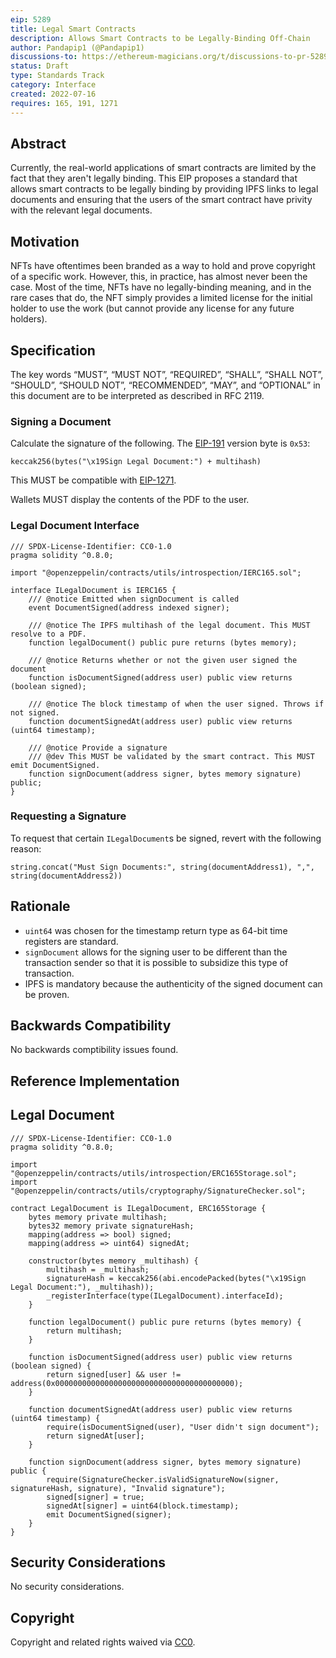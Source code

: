 ```yaml
---
eip: 5289
title: Legal Smart Contracts
description: Allows Smart Contracts to be Legally-Binding Off-Chain
author: Pandapip1 (@Pandapip1)
discussions-to: https://ethereum-magicians.org/t/discussions-to-pr-5289/9980
status: Draft
type: Standards Track
category: Interface
created: 2022-07-16
requires: 165, 191, 1271
---
```


## Abstract

Currently, the real-world applications of smart contracts are limited by the fact that they aren't legally binding. This EIP proposes a standard that allows smart contracts to be legally binding by providing IPFS links to legal documents and ensuring that the users of the smart contract have privity with the relevant legal documents.

## Motivation

NFTs have oftentimes been branded as a way to hold and prove copyright of a specific work. However, this, in practice, has almost never been the case. Most of the time, NFTs have no legally-binding meaning, and in the rare cases that do, the NFT simply provides a limited license for the initial holder to use the work (but cannot provide any license for any future holders).

## Specification

The key words “MUST”, “MUST NOT”, “REQUIRED”, “SHALL”, “SHALL NOT”, “SHOULD”, “SHOULD NOT”, “RECOMMENDED”, “MAY”, and “OPTIONAL” in this document are to be interpreted as described in RFC 2119.

### Signing a Document

Calculate the signature of the following. The [EIP-191](./eip-191) version byte is `0x53`:

```
keccak256(bytes("\x19Sign Legal Document:") + multihash)
```

This MUST be compatible with [EIP-1271](./eip-1271.md).

Wallets MUST display the contents of the PDF to the user.

### Legal Document Interface

```solidity
/// SPDX-License-Identifier: CC0-1.0
pragma solidity ^0.8.0;

import "@openzeppelin/contracts/utils/introspection/IERC165.sol";

interface ILegalDocument is IERC165 {
    /// @notice Emitted when signDocument is called
    event DocumentSigned(address indexed signer);
    
    /// @notice The IPFS multihash of the legal document. This MUST resolve to a PDF.
    function legalDocument() public pure returns (bytes memory);
    
    /// @notice Returns whether or not the given user signed the document
    function isDocumentSigned(address user) public view returns (boolean signed);

    /// @notice The block timestamp of when the user signed. Throws if not signed.
    function documentSignedAt(address user) public view returns (uint64 timestamp);

    /// @notice Provide a signature
    /// @dev This MUST be validated by the smart contract. This MUST emit DocumentSigned.
    function signDocument(address signer, bytes memory signature) public;
}
```

### Requesting a Signature

To request that certain `ILegalDocument`s be signed, revert with the following reason:

```solidity
string.concat("Must Sign Documents:", string(documentAddress1), ",", string(documentAddress2))
```

## Rationale

- `uint64` was chosen for the timestamp return type as 64-bit time registers are standard.
- `signDocument` allows for the signing user to be different than the transaction sender so that it is possible to subsidize this type of transaction.
- IPFS is mandatory because the authenticity of the signed document can be proven.

## Backwards Compatibility

No backwards comptibility issues found.

## Reference Implementation

## Legal Document

```solidity
/// SPDX-License-Identifier: CC0-1.0
pragma solidity ^0.8.0;

import "@openzeppelin/contracts/utils/introspection/ERC165Storage.sol";
import "@openzeppelin/contracts/utils/cryptography/SignatureChecker.sol";

contract LegalDocument is ILegalDocument, ERC165Storage {
    bytes memory private multihash;
    bytes32 memory private signatureHash;
    mapping(address => bool) signed;
    mapping(address => uint64) signedAt;

    constructor(bytes memory _multihash) {
        multihash = _multihash;
        signatureHash = keccak256(abi.encodePacked(bytes("\x19Sign Legal Document:"), _multihash));
        _registerInterface(type(ILegalDocument).interfaceId);
    }

    function legalDocument() public pure returns (bytes memory) {
        return multihash;
    }

    function isDocumentSigned(address user) public view returns (boolean signed) {
        return signed[user] && user != address(0x0000000000000000000000000000000000000000);
    }

    function documentSignedAt(address user) public view returns (uint64 timestamp) {
        require(isDocumentSigned(user), "User didn't sign document");
        return signedAt[user];
    }

    function signDocument(address signer, bytes memory signature) public {
        require(SignatureChecker.isValidSignatureNow(signer, signatureHash, signature), "Invalid signature");
        signed[signer] = true;
        signedAt[signer] = uint64(block.timestamp);
        emit DocumentSigned(signer);
    }
}
```

## Security Considerations

No security considerations.

## Copyright

Copyright and related rights waived via [CC0](../LICENSE.md).

